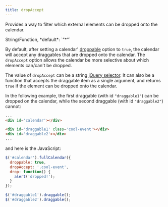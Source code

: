 ```yaml
---
title: dropAccept
---
```


Provides a way to filter which external elements can be dropped onto the calendar.

<div class='spec' markdown='1'>
String/Function, *default*: `"*"`
</div>

By default, after setting a calendar' [droppable](droppable) option to `true`, the calendar will accept any draggables that are dropped onto the calendar. The `dropAccept` option allows the calendar be more selective about which elements can/can't be dropped.

The value of `dropAccept` can be a string [jQuery selector](https://api.jquery.com/category/selectors/). It can also be a function that accepts the draggable item as a single argument, and returns `true` if the element can be dropped onto the calendar.

In the following example, the first draggable (with id `"draggable1"`) can be dropped on the calendar, while the second draggable (with id `"draggable2"`) cannot:

```html
...
<div id='calendar'></div>

<div id='draggable1' class='cool-event'></div>
<div id='draggable2'></div>
...
```

and here is the JavaScript:

```js
$('#calendar').fullCalendar({
  droppable: true,
  dropAccept: '.cool-event',
  drop: function() {
    alert('dropped!');
  }
});

$('#draggable1').draggable();
$('#draggable2').draggable();
```
